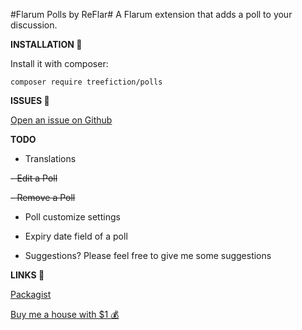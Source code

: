 #Flarum Polls by ReFlar#
A Flarum extension that adds a poll to your discussion.

**INSTALLATION :balloon:**

Install it with composer:

`composer require treefiction/polls`

**ISSUES :thinking:**

[Open an issue on Github](https://github.com/ReFlar/poll/issues)


**TODO**
- Translations

~~- Edit a Poll~~

~~- Remove a Poll~~
- Poll customize settings
- Expiry date field of a poll 

- Suggestions? Please feel free to give me some suggestions

**LINKS :link:**

[Packagist](https://packagist.org/packages/treefiction/polls)

[Buy me a house with $1 :moneybag:](https://paypal.me/shahiemseymor)




